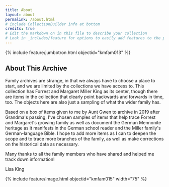 ```yaml
---
title: About
layout: about
permalink: /about.html
# include CollectionBuilder info at bottom
credits: true
# Edit the markdown on in this file to describe your collection
# Look in _includes/feature for options to easily add features to the page
---
```


{% include feature/jumbotron.html objectid="kmfam013" %} 

## About This Archive

Family archives are strange, in that we always have to choose a place to start, and we are limited by the collections we have access to. This collection has Forrest and Margaret Miller King as its center, though there are items in the collection that clearly point backwards and forwards in time, too. The objects here are also just a sampling of what the wider family has. 

Based on a box of items given to me by Aunt Gwen to archive in 2019 after Grandma's passing, I've chosen samples of items that help trace Forrest and Margaret's growing family as well as document the German Mennonite heritage as it manifests in the German school reader and the Miller family's German-language Bible. I hope to add more items as I can to deepen the scope and to trace more branches of the family, as well as make corrections on the historical data as necessary.

Many thanks to all the family members who have shared and helped me track down information!

Lisa King

{% include feature/image.html objectid="kmfam015" width="75" %} 


